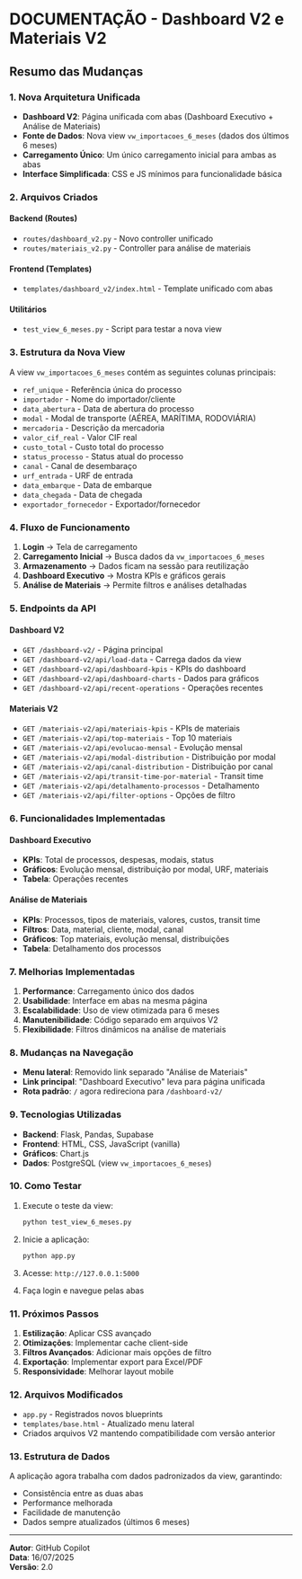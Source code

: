 # DOCUMENTAÇÃO - Dashboard V2 e Materiais V2

## Resumo das Mudanças

### 1. **Nova Arquitetura Unificada**
- **Dashboard V2**: Página unificada com abas (Dashboard Executivo + Análise de Materiais)
- **Fonte de Dados**: Nova view `vw_importacoes_6_meses` (dados dos últimos 6 meses)
- **Carregamento Único**: Um único carregamento inicial para ambas as abas
- **Interface Simplificada**: CSS e JS mínimos para funcionalidade básica

### 2. **Arquivos Criados**

#### Backend (Routes)
- `routes/dashboard_v2.py` - Novo controller unificado
- `routes/materiais_v2.py` - Controller para análise de materiais

#### Frontend (Templates)
- `templates/dashboard_v2/index.html` - Template unificado com abas

#### Utilitários
- `test_view_6_meses.py` - Script para testar a nova view

### 3. **Estrutura da Nova View**

A view `vw_importacoes_6_meses` contém as seguintes colunas principais:
- `ref_unique` - Referência única do processo
- `importador` - Nome do importador/cliente
- `data_abertura` - Data de abertura do processo
- `modal` - Modal de transporte (AÉREA, MARÍTIMA, RODOVIÁRIA)
- `mercadoria` - Descrição da mercadoria
- `valor_cif_real` - Valor CIF real
- `custo_total` - Custo total do processo
- `status_processo` - Status atual do processo
- `canal` - Canal de desembaraço
- `urf_entrada` - URF de entrada
- `data_embarque` - Data de embarque
- `data_chegada` - Data de chegada
- `exportador_fornecedor` - Exportador/fornecedor

### 4. **Fluxo de Funcionamento**

1. **Login** → Tela de carregamento
2. **Carregamento Inicial** → Busca dados da `vw_importacoes_6_meses`
3. **Armazenamento** → Dados ficam na sessão para reutilização
4. **Dashboard Executivo** → Mostra KPIs e gráficos gerais
5. **Análise de Materiais** → Permite filtros e análises detalhadas

### 5. **Endpoints da API**

#### Dashboard V2
- `GET /dashboard-v2/` - Página principal
- `GET /dashboard-v2/api/load-data` - Carrega dados da view
- `GET /dashboard-v2/api/dashboard-kpis` - KPIs do dashboard
- `GET /dashboard-v2/api/dashboard-charts` - Dados para gráficos
- `GET /dashboard-v2/api/recent-operations` - Operações recentes

#### Materiais V2
- `GET /materiais-v2/api/materiais-kpis` - KPIs de materiais
- `GET /materiais-v2/api/top-materiais` - Top 10 materiais
- `GET /materiais-v2/api/evolucao-mensal` - Evolução mensal
- `GET /materiais-v2/api/modal-distribution` - Distribuição por modal
- `GET /materiais-v2/api/canal-distribution` - Distribuição por canal
- `GET /materiais-v2/api/transit-time-por-material` - Transit time
- `GET /materiais-v2/api/detalhamento-processos` - Detalhamento
- `GET /materiais-v2/api/filter-options` - Opções de filtro

### 6. **Funcionalidades Implementadas**

#### Dashboard Executivo
- **KPIs**: Total de processos, despesas, modais, status
- **Gráficos**: Evolução mensal, distribuição por modal, URF, materiais
- **Tabela**: Operações recentes

#### Análise de Materiais
- **KPIs**: Processos, tipos de materiais, valores, custos, transit time
- **Filtros**: Data, material, cliente, modal, canal
- **Gráficos**: Top materiais, evolução mensal, distribuições
- **Tabela**: Detalhamento dos processos

### 7. **Melhorias Implementadas**

1. **Performance**: Carregamento único dos dados
2. **Usabilidade**: Interface em abas na mesma página
3. **Escalabilidade**: Uso de view otimizada para 6 meses
4. **Manutenibilidade**: Código separado em arquivos V2
5. **Flexibilidade**: Filtros dinâmicos na análise de materiais

### 8. **Mudanças na Navegação**

- **Menu lateral**: Removido link separado "Análise de Materiais"
- **Link principal**: "Dashboard Executivo" leva para página unificada
- **Rota padrão**: `/` agora redireciona para `/dashboard-v2/`

### 9. **Tecnologias Utilizadas**

- **Backend**: Flask, Pandas, Supabase
- **Frontend**: HTML, CSS, JavaScript (vanilla)
- **Gráficos**: Chart.js
- **Dados**: PostgreSQL (view `vw_importacoes_6_meses`)

### 10. **Como Testar**

1. Execute o teste da view:
   ```bash
   python test_view_6_meses.py
   ```

2. Inicie a aplicação:
   ```bash
   python app.py
   ```

3. Acesse: `http://127.0.0.1:5000`

4. Faça login e navegue pelas abas

### 11. **Próximos Passos**

1. **Estilização**: Aplicar CSS avançado
2. **Otimizações**: Implementar cache client-side
3. **Filtros Avançados**: Adicionar mais opções de filtro
4. **Exportação**: Implementar export para Excel/PDF
5. **Responsividade**: Melhorar layout mobile

### 12. **Arquivos Modificados**

- `app.py` - Registrados novos blueprints
- `templates/base.html` - Atualizado menu lateral
- Criados arquivos V2 mantendo compatibilidade com versão anterior

### 13. **Estrutura de Dados**

A aplicação agora trabalha com dados padronizados da view, garantindo:
- Consistência entre as duas abas
- Performance melhorada
- Facilidade de manutenção
- Dados sempre atualizados (últimos 6 meses)

---

**Autor**: GitHub Copilot  
**Data**: 16/07/2025  
**Versão**: 2.0
